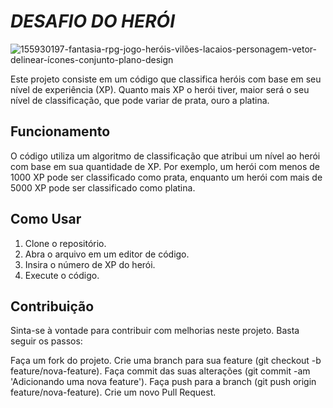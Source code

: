# **_DESAFIO DO HERÓI_**

![155930197-fantasia-rpg-jogo-heróis-vilões-lacaios-personagem-vetor-delinear-ícones-conjunto-plano-design](https://github.com/lplucas355/desafio-dio-heroi/assets/112570139/76742152-4987-4906-96d1-de806d2ad471)

Este projeto consiste em um código que classifica heróis com base em seu nível de experiência (XP). Quanto mais XP o herói tiver, maior será o seu nível de classificação, que pode variar de prata, ouro a platina.

## Funcionamento

O código utiliza um algoritmo de classificação que atribui um nível ao herói com base em sua quantidade de XP. Por exemplo, um herói com menos de 1000 XP pode ser classificado como prata, enquanto um herói com mais de 5000 XP pode ser classificado como platina.

## Como Usar

1. Clone o repositório.
2. Abra o arquivo  em um editor de código.
3. Insira o número de XP do herói.
4. Execute o código.

## Contribuição

Sinta-se à vontade para contribuir com melhorias neste projeto. Basta seguir os passos:

Faça um fork do projeto.
Crie uma branch para sua feature (git checkout -b feature/nova-feature).
Faça commit das suas alterações (git commit -am 'Adicionando uma nova feature').
Faça push para a branch (git push origin feature/nova-feature).
Crie um novo Pull Request.
